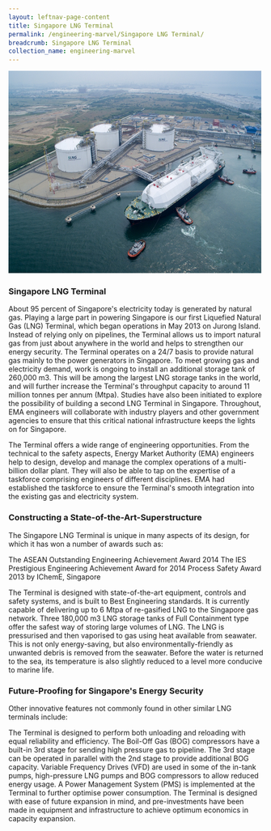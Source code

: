```yaml
---
layout: leftnav-page-content
title: Singapore LNG Terminal
permalink: /engineering-marvel/Singapore LNG Terminal/
breadcrumb: Singapore LNG Terminal
collection_name: engineering-marvel
---
```


<img src="/images/LNGterm.jpg" alt="LNGterm" style="width:500px;height:400px;">

### Singapore LNG Terminal
About 95 percent of Singapore's electricity today is generated by natural gas. Playing a large part in powering Singapore is our 
first Liquefied Natural Gas (LNG) Terminal, which began operations in May 2013 on Jurong Island. Instead of relying only on 
pipelines, the Terminal allows us to import natural gas from just about anywhere in the world and helps to strengthen our energy 
security. The Terminal operates on a 24/7 basis to provide natural gas mainly to the power generators in Singapore. To meet growing
gas and electricity demand, work is ongoing to install an additional storage tank of 260,000 m3. This will be among the largest LNG
storage tanks in the world, and will further increase the Terminal's throughput capacity to around 11 million tonnes per annum 
(Mtpa). Studies have also been initiated to explore the possibility of building a second LNG Terminal in Singapore. Throughout, 
EMA engineers will collaborate with industry players and other government agencies to ensure that this critical national 
infrastructure keeps the lights on for Singapore.

The Terminal offers a wide range of engineering opportunities. From the technical to the safety aspects, Energy Market Authority
(EMA) engineers help to design, develop and manage the complex operations of a multi-billion dollar plant. They will also be able
to tap on the expertise of a taskforce comprising engineers of different disciplines. EMA had established the taskforce to ensure
the Terminal's smooth integration into the existing gas and electricity system.

### Constructing a State-of-the-Art-Superstructure
The Singapore LNG Terminal is unique in many aspects of its design, for which it has won a number of awards such as:

The ASEAN Outstanding Engineering Achievement Award 2014
The IES Prestigious Engineering Achievement Award for 2014
Process Safety Award 2013 by IChemE, Singapore

<Insert Image>

The Terminal is designed with state-of-the-art equipment, controls and safety systems, and is built to Best Engineering standards. 
It is currently capable of delivering up to 6 Mtpa of re-gasified LNG to the Singapore gas network. Three 180,000 m3 LNG storage 
tanks of Full Containment type offer the safest way of storing large volumes of LNG. The LNG is pressurised and then vaporised 
to gas using heat available from seawater. This is not only energy-saving, but also environmentally-friendly as unwanted debris 
is removed from the seawater. Before the water is returned to the sea, its temperature is also slightly reduced to a level 
more conducive to marine life.

### Future-Proofing for Singapore's Energy Security
Other innovative features not commonly found in other similar LNG terminals include:

The Terminal is designed to perform both unloading and reloading with equal reliability and efficiency.
The Boil-Off Gas (BOG) compressors have a built-in 3rd stage for sending high pressure gas to pipeline. The 3rd stage can be 
operated in parallel with the 2nd stage to provide additional BOG capacity.
Variable Frequency Drives (VFD) are used in some of the in-tank pumps, high-pressure LNG pumps and BOG compressors to allow 
reduced energy usage.
A Power Management System (PMS) is implemented at the Terminal to further optimise power consumption.
The Terminal is designed with ease of future expansion in mind, and pre-investments have been made in equipment and infrastructure 
to achieve optimum economics in capacity expansion.

<Insert Image>
